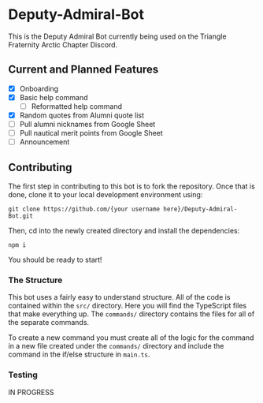 # Deputy-Admiral-Bot

This is the Deputy Admiral Bot currently being used on the Triangle Fraternity Arctic Chapter Discord. 

## Current and Planned Features

- [x] Onboarding
- [x] Basic help command 
  - [ ] Reformatted help command
- [x] Random quotes from Alumni quote list
- [ ] Pull alumni nicknames from Google Sheet
- [ ] Pull nautical merit points from Google Sheet
- [ ] Announcement

## Contributing

The first step in contributing to this bot is to fork the repository. Once that is done, clone it to your local development environment using:
```
git clone https://github.com/{your username here}/Deputy-Admiral-Bot.git
```

Then, cd into the newly created directory and install the dependencies:
```
npm i
```

You should be ready to start!

### The Structure

This bot uses a fairly easy to understand structure. All of the code is contained within the ```src/``` directory. Here you will find the TypeScript files that make everything up. The ```commands/``` directory contains the files for all of the separate commands. 

To create a new command you must create all of the logic for the command in a new file created under the ```commands/``` directory and include the command in the if/else structure in ```main.ts```. 

### Testing
IN PROGRESS
